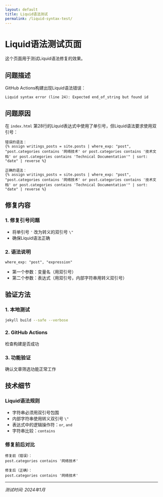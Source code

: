 ```yaml
---
layout: default
title: Liquid语法测试
permalink: /liquid-syntax-test/
---
```


# Liquid语法测试页面

这个页面用于测试Liquid语法修复的效果。

## 问题描述

GitHub Actions构建出现Liquid语法错误：
```
Liquid syntax error (line 24): Expected end_of_string but found id
```

## 问题原因

在 `index.html` 第28行的Liquid表达式中使用了单引号，但Liquid语法要求使用双引号：

```text
错误的语法：
{% assign writings_posts = site.posts | where_exp: "post", "post.categories contains '网络技术' or post.categories contains '技术文档' or post.categories contains 'Technical Documentation'" | sort: "date" | reverse %}

正确的语法：
{% assign writings_posts = site.posts | where_exp: "post", "post.categories contains '网络技术' or post.categories contains '技术文档' or post.categories contains 'Technical Documentation'" | sort: "date" | reverse %}
```

## 修复内容

### 1. 修复引号问题
- 将单引号 `'` 改为转义的双引号 `\"`
- 确保Liquid语法正确

### 2. 语法说明
```liquid
where_exp: "post", "expression"
```
- 第一个参数：变量名（用双引号）
- 第二个参数：表达式（用双引号，内部字符串用转义双引号）

## 验证方法

### 1. 本地测试
```bash
jekyll build --safe --verbose
```

### 2. GitHub Actions
检查构建是否成功

### 3. 功能验证
确认文章筛选功能正常工作

## 技术细节

### Liquid语法规则
- 字符串必须用双引号包围
- 内部字符串使用转义双引号 `\"`
- 表达式中的逻辑操作符：`or`, `and`
- 字符串比较：`contains`

### 修复前后对比
```text
修复前（错误）：
post.categories contains '网络技术'

修复后（正确）：
post.categories contains '网络技术'
```

---

*测试时间: 2024年1月*
